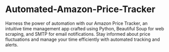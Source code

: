 # Automated-Amazon-Price-Tracker
Harness the power of automation with our Amazon Price Tracker, an intuitive time management app crafted using Python, Beautiful Soup for web scraping, and SMTP for email notifications. Stay informed about price fluctuations and manage your time efficiently with automated tracking and alerts.
